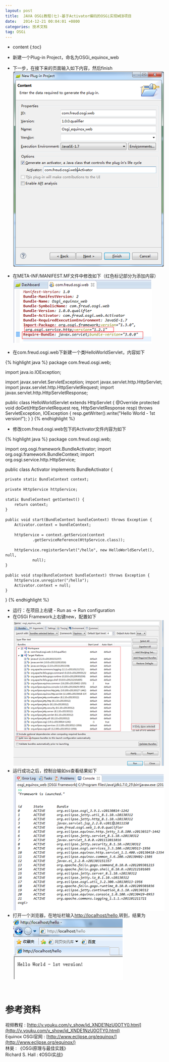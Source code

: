 ```yaml
---
layout: post
title:  JAVA OSGi教程(七)-基于Activator编码的OSGi实现WEB项目
date:   2014-12-21 00:04:01 +0800
categories: 技术文档
tag: OSGi
---
```


* content
{:toc}


* 新建一个Plug-in Project，命名为OSGi_equinox_web
* 下一步，在接下来的页面输入如下内容，然后finish
![new project](/images/blog/osgi/7-activator-code-osgi-WEB/01_new_project.png)
* 在META-INF/MANIFEST.MF文件中修改如下（红色标记部分为添加内容）
![edit manifest](/images/blog/osgi/7-activator-code-osgi-WEB/02_edit_manifest.png)
* 在com.freud.osgi.web下新建一个类HelloWorldServlet，内容如下

{% highlight java %}
package com.freud.osgi.web;

import java.io.IOException;

import javax.servlet.ServletException;
import javax.servlet.http.HttpServlet;
import javax.servlet.http.HttpServletRequest;
import javax.servlet.http.HttpServletResponse;

public class HelloWorldServlet extends HttpServlet {
	@Override
	protected void doGet(HttpServletRequest req, HttpServletResponse resp)
			throws ServletException, IOException {
		resp.getWriter().write("Hello World - 1st version!");
	}
}
{% endhighlight %}

* 修改com.freud.osgi.web包下的Activator文件内容为如下

{% highlight java %}
package com.freud.osgi.web;

import org.osgi.framework.BundleActivator;
import org.osgi.framework.BundleContext;
import org.osgi.service.http.HttpService;

public class Activator implements BundleActivator {

	private static BundleContext context;

	private HttpService httpService;

	static BundleContext getContext() {
		return context;
	}

	public void start(BundleContext bundleContext) throws Exception {
		Activator.context = bundleContext;

		httpService = context.getService(context
				.getServiceReference(HttpService.class));

		httpService.registerServlet("/hello", new HelloWorldServlet(), null,
				null);
	}

	public void stop(BundleContext bundleContext) throws Exception {
		httpService.unregister("/hello");
		Activator.context = null;
	}

}
{% endhighlight %}

* 运行：在项目上右键 - Run as -> Run configuration
* 在OSGi Framework上右键new，配置如下
![run configuration](/images/blog/osgi/7-activator-code-osgi-WEB/03_run_configuration.png)
* 运行成功之后，控制台输如ss查看结果如下
![ss stdout](/images/blog/osgi/7-activator-code-osgi-WEB/04_ss_stdout.png)
* 打开一个浏览器，在地址栏输入[http://localhost/hello](http://localhost/hello),转到，结果为
![run configuration](/images/blog/osgi/7-activator-code-osgi-WEB/05_web_browser_view.png)

<br/>

参考资料
================================

视频教程 : [http://v.youku.com/v_show/id_XNDE1NzU0OTY0.html](http://v.youku.com/v_show/id_XNDE1NzU0OTY0.html)
<br/>
Equinox OSGi官网 : [http://www.eclipse.org/equinox/](http://www.eclipse.org/equinox/)
<br/>
林昊 : 《OSGi原理与最佳实践》
<br/>
Richard S. Hall : 《OSGi实战》